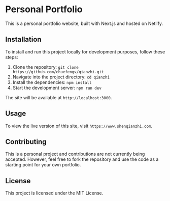 # Personal Portfolio

This is a personal portfolio website, built with Next.js and hosted on Netlify.

## Installation

To install and run this project locally for development purposes, follow these steps:

1. Clone the repository: `git clone https://github.com/chuefengv/qianzhi.git`
2. Navigate into the project directory: `cd qianzhi`
3. Install the dependencies: `npm install`
4. Start the development server: `npm run dev`

The site will be available at `http://localhost:3000`.

## Usage

To view the live version of this site, visit `https://www.shenqianzhi.com`.

## Contributing

This is a personal project and contributions are not currently being accepted. However, feel free to fork the repository and use the code as a starting point for your own portfolio.

## License

This project is licensed under the MIT License.